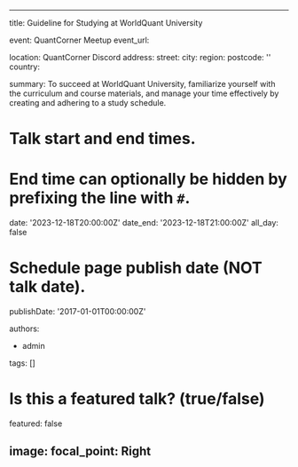 
---
title: Guideline for Studying at WorldQuant University

event: QuantCorner Meetup
event_url: 

location: QuantCorner Discord
address:
  street:
  city: 
  region: 
  postcode: ''
  country: 

summary: To succeed at WorldQuant University, familiarize yourself with the curriculum and course materials, and manage your time effectively by creating and adhering to a study schedule. 

# Talk start and end times.
#   End time can optionally be hidden by prefixing the line with `#`.
date: '2023-12-18T20:00:00Z'
date_end: '2023-12-18T21:00:00Z'
all_day: false

# Schedule page publish date (NOT talk date).
publishDate: '2017-01-01T00:00:00Z'

authors:
  - admin

tags: []

# Is this a featured talk? (true/false)
featured: false

image:
  focal_point: Right
---
